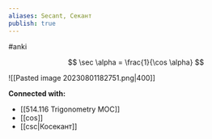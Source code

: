```yaml
---
aliases: Secant, Секант
publish: true
---
```

#anki

$$
\sec \alpha = \frac{1}{\cos \alpha}
$$

![[Pasted image 20230801182751.png|400]]











**Connected with:**
- [[514.116 Trigonometry MOC]]
- [[cos]]
- [[csc|Косекант]]

